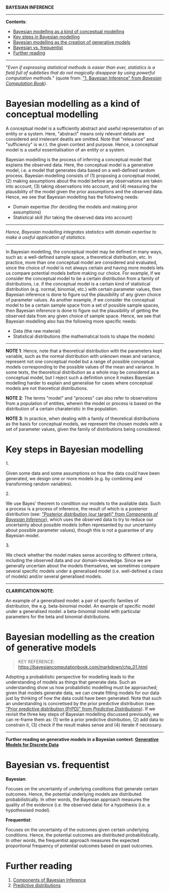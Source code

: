 **BAYESIAN INFERENCE**

---

**Contents**:

- [Bayesian modelling as a kind of conceptual modelling](#bayesian-modelling-as-a-kind-of-conceptual-modelling)
- [Key steps in Bayesian modelling](#key-steps-in-bayesian-modelling)
- [Bayesian modelling as the creation of generative models](#bayesian-modelling-as-the-creation-of-generative-models)
- [Bayesian vs. frequentist](#bayesian-vs-frequentist)
- [Further reading](#further-reading)

---

"_Even if expressing statistical methods is easier than ever, statistics is a field full of subtleties that do not magically disappear by using powerful computation methods._" (quote from: ["1. Bayesian Inference" from _Bayesian Computation Book_](https://bayesiancomputationbook.com/markdown/chp_01.html)).

# Bayesian modelling as a kind of conceptual modelling
A conceptual model is a sufficiently abstract and useful representation of an entity or a system. Here, "abstract" means only relevant details are considered and irrelevant deatils are omitted. Note that "relevance" and "sufficiency" is w.r.t. the given context and purpose. Hence, a conceptual model is a useful essentialisation of an entity or a system.

Bayesian modelling is the process of inferring a conceptual model that explains the observed data. Here, the conceptual model is a generative model, i.e. a model that generates data based on a well-defined random process. Bayesian modelling consists of (1) proposing a conceptual model, (2) making assumptions about the model before any observations are taken into account, (3) taking observations into account, and (4) measuring the plausibility of the model given the prior assumptions and the observed data. Hence, we see that Bayesian modelling has the following needs:

- Domain expertise (for deciding the models and making prior assumptions)
- Statistical skill (for taking the observed data into account)

---

_Hence, Bayesian modelling integrates statistics with domain expertise to make a useful application of statistics._

---

In Bayesian modelling, the conceptual model may be defined in many ways, such as: a well-defined sample space, a theoretical distribution, etc. In practice, more than one conceptual model are considered and evaluated, since the choice of model is not always certain and having more models lets us compare potential models before making our choice. For example, if we consider the conceptual model to be a certain distribution from a family of distributions, i.e. if the conceptual model is a certain kind of statistical distribution (e.g. normal, binomial, etc.) with certain parameter values, then Bayesian inference is done to figure out the plausibility of any given choice of parameter values. As another example, if we consider the conceptual model to be a certain sample space from a set of possible sample spaces, then Bayesian inference is done to figure out the plausibility of getting the observed data from any given choice of sample space. Hence, we see that Bayesian modelling also has the following more specific needs:

- Data (the raw material)
- Statistical distributions (the mathematical tools to shape the models)

---

**NOTE 1**: Hence, note that a theoretical distribution with the parameters kept variable, such as the normal distribution with unknown mean and variance, represent not one conceptual model but a range of possible conceptual models corresponding to the possible values of the mean and variance. In some texts, the theoretical distribution as a whole may be considered as a conceptual model, but I reject such a definition since it makes Bayesian modelling harder to explain and generalise for cases where conceptual models are not theoretical distributions.

**NOTE 2**: The terms "model" and "process" can also refer to observations from a population of entities, wherein the model or process is based on the distribution of a certain charateristic in the population.

**NOTE 3**: In practice, when dealing with a family of theoretical distributions as the basis for conceptual models, we represent the chosen models with a set of parameter values, given the family of distributions being considered.

# Key steps in Bayesian modelling
1.<br>

Given some data and some assumptions on how the data could have been generated, we design one or more models (e.g. by combining and transforming random variables).

2.<br>

We use Bayes' theorem to condition our models to the available data. Such a process is a process of inference, the result of which is a posterior distribution (see: ["Posterior distribution (our target)" from _Components of Bayesian Inference_](https://github.com/pranigopu/mastersProject/blob/main/NOTES/bayesian-inference/components-of-bayesian-inference.md#posterior-distribution-our-target)), which uses the observed data to try to reduce our uncertainty about possible models (often represented by our uncertainty about possible parameter values), though this is not a guarantee of any Bayesian model.

3.<br>

We check whether the model makes sense according to different criteria, including the observed data and our domain-knowledge. Since we are generally uncertain about the models themselves, we sometimes compare several specific models under a generalised model (i.e. well-defined a class of models) and/or several generalised models.

---

**CLARIFICATION NOTE**:

An example of a generalised model: a pair of specific families of distribution,  the e.g. beta-binomial model. An example of specific model under a generalised model: a beta-binomial model with particular parameters for the beta and binomial distributions.

# Bayesian modelling as the creation of generative models
> KEY REFERENCE: https://bayesiancomputationbook.com/markdown/chp_01.html

Adopting a probabilistic perspective for modelling leads to the understanding of models as things that generate data. Such an understanding show us how probabilistic modelling must be approached; given that models generate data, we can create fitting models for our data just by thinking of how the data could have been generated. Note that such an understanding is concretised by the prior predictive distribution (see: ["Prior predictive distribution (PrPD)" from _Predictive Distributions_](https://github.com/pranigopu/mastersProject/blob/main/NOTES/bayesian-inference/predictive-distributions.md#prior-predictive-distribution-prpd)). If we revisit the three key steps of Bayesian modelling discussed previously, we can re-frame them as: (1) write a prior predictive distribution, (2) add data to constrain it, (3) check if the result makes sense and (4) iterate if necessary.

---

**Further reading on generative models in a Bayesian context**: [**Generative Models for Discrete Data**](https://github.com/pranigopu/mastersProject/blob/main/NOTES/generative-models-for-discrete-data)

# Bayesian vs. frequentist
**Bayesian**:

Focuses on the uncertainty of underlying conditions that generate certain outcomes. Hence, the potential underlying models are distributed probabilistically. In other words, the Bayesian approach measures the quality of the evidence (i.e. the observed data) for a hypothesis (i.e. a hypothesised model).

**Frequentist**:

Focuses on the uncertainty of the outcomes given certain underlying conditions. Hence, the potential outcomes are distributed probabilistically. In other words, the frequentist approach measures the expected proportional frequency of potential outcomes based on past outcomes.

# Further reading
1. [Components of Bayesian Inference](https://github.com/pranigopu/mastersProject/blob/main/NOTES/bayesian-inference/components-of-bayesian-inference.md)
2. [Predictive distributions](https://github.com/pranigopu/mastersProject/blob/main/NOTES/bayesian-inference/predictive-distributions.md)